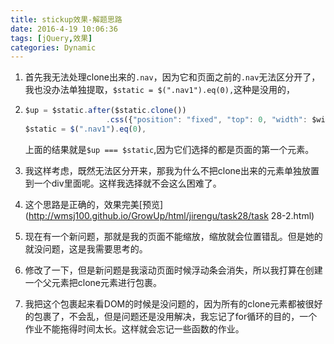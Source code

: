 ```yaml
---
title: stickup效果-解题思路
date: 2016-4-19 10:06:36
tags: [jQuery,效果]
categories: Dynamic
---
```


1. 首先我无法处理clone出来的`.nav`，因为它和页面之前的`.nav`无法区分开了，我也没办法单独提取，`$static = $(".nav1").eq(0),`这种是没用的，

2. ```javascript
   $up = $static.after($static.clone())
   					 .css({"position": "fixed", "top": 0, "width": $width, "margin": 0})
   $static = $(".nav1").eq(0),					 
   ```

   上面的结果就是`$up === $static`,因为它们选择的都是页面的第一个元素。

3. 我这样考虑，既然无法区分开来，那我为什么不把clone出来的元素单独放置到一个div里面呢。这样我选择就不会这么困难了。

4. 这个思路是正确的，效果完美[预览](http://wmsj100.github.io/GrowUp/html/jirengu/task28/task 28-2.html)

5. 现在有一个新问题，那就是我的页面不能缩放，缩放就会位置错乱。但是她的就没问题，这是我需要思考的。

6. 修改了一下，但是新问题是我滚动页面时候浮动条会消失，所以我打算在创建一个父元素把clone元素进行包裹。

7. 我把这个包裹起来看DOM的时候是没问题的，因为所有的clone元素都被很好的包裹了，不会乱，但是问题还是没用解决，我忘记了for循环的目的，一个作业不能拖得时间太长。这样就会忘记一些函数的作业。